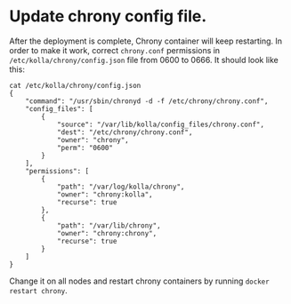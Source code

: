 # Update chrony config file.
After the deployment is complete, Chrony container will keep restarting. 
In order to make it work, correct `chrony.conf` permissions in `/etc/kolla/chrony/config.json` file from 0600 to 0666.
It should look like this:
```
cat /etc/kolla/chrony/config.json 
{
    "command": "/usr/sbin/chronyd -d -f /etc/chrony/chrony.conf",
    "config_files": [
        {
            "source": "/var/lib/kolla/config_files/chrony.conf",
            "dest": "/etc/chrony/chrony.conf",
            "owner": "chrony",
            "perm": "0600"
        }
    ],
    "permissions": [
        {
            "path": "/var/log/kolla/chrony",
            "owner": "chrony:kolla",
            "recurse": true
        },
        {
            "path": "/var/lib/chrony",
            "owner": "chrony:chrony",
            "recurse": true
        }
    ]
}
```
Change it on all nodes and restart chrony containers by running `docker restart chrony`.
